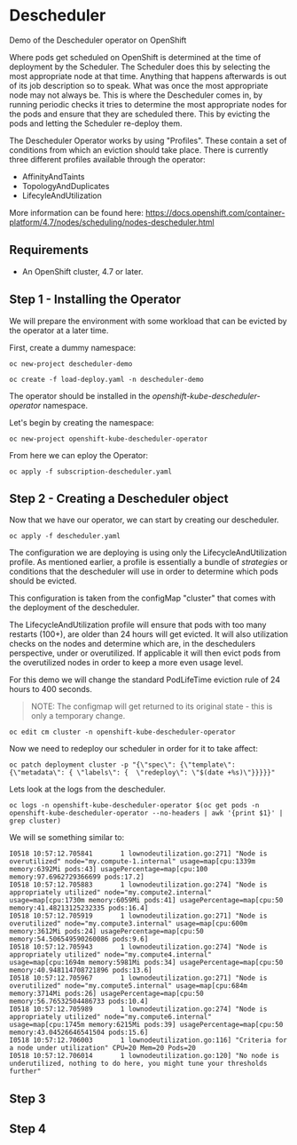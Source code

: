 Descheduler
=========
Demo of the Descheduler operator on OpenShift

Where pods get scheduled on OpenShift is determined at the time of deployment by the Scheduler. The Scheduler does this by selecting the most appropriate node at that time. Anything that happens afterwards is out of its job description so to speak. What was once the most appropriate node may not always be. This is where the Descheduler comes in, by running periodic checks it tries to determine the most appropriate nodes for the pods and ensure that they are scheduled there. This by evicting the pods and letting the Scheduler re-deploy them.
 
The Descheduler Operator works by using "Profiles". These contain a set of conditions from which an eviction should take place. There is currently three different profiles available through the operator:

* AffinityAndTaints
* TopologyAndDuplicates
* LifecyleAndUtilization

More information can be found here: https://docs.openshift.com/container-platform/4.7/nodes/scheduling/nodes-descheduler.html

Requirements
------------
* An OpenShift cluster, 4.7 or later.

Step 1 - Installing the Operator
------------
We will prepare the environment with some workload that can be evicted by the operator at a later time.

First, create a dummy namespace:

`oc new-project descheduler-demo`

`oc create -f load-deploy.yaml -n descheduler-demo`

The operator should be installed in the *openshift-kube-descheduler-operator* namespace.

Let's begin by creating the namespace:

`oc new-project openshift-kube-descheduler-operator`

From here we can eploy the Operator:

`oc apply -f subscription-descheduler.yaml`

Step 2 - Creating a Descheduler object
------------
Now that we have our operator, we can start by creating our descheduler.

`oc apply -f descheduler.yaml`

The configuration we are deploying is using only the LifecycleAndUtilization profile. As mentioned earlier, a profile is essentially a bundle of *strategies* or conditions that the descheduler will use in order to determine which pods should be evicted.

This configuration is taken from the configMap "cluster" that comes with the deployment of the descheduler.

The LifecycleAndUtilization profile will ensure that pods with too many restarts (100+), are older than 24 hours will get evicted. It will also utilization checks on the nodes and determine which are, in the deschedulers perspective, under or overutilized. If applicable it will then evict pods from the overutilized nodes in order to keep a more even usage level.
 
For this demo we will change the standard PodLifeTime eviction rule of 24 hours to 400 seconds.
> NOTE: The configmap will get returned to its original state - this is only a temporary change.

`oc edit cm cluster -n openshift-kube-descheduler-operator`

Now we need to redeploy our scheduler in order for it to take affect:

`oc patch deployment cluster -p "{\"spec\": {\"template\": {\"metadata\": { \"labels\": {  \"redeploy\": \"$(date +%s)\"}}}}}"`

Lets look at the logs from the descheduler.

`oc logs -n openshift-kube-descheduler-operator $(oc get pods -n openshift-kube-descheduler-operator --no-headers | awk '{print $1}' | grep cluster)`

We will se something similar to:

```
I0518 10:57:12.705841       1 lownodeutilization.go:271] "Node is overutilized" node="my.compute-1.internal" usage=map[cpu:1339m memory:6392Mi pods:43] usagePercentage=map[cpu:100 memory:97.6962729366699 pods:17.2]
I0518 10:57:12.705883       1 lownodeutilization.go:274] "Node is appropriately utilized" node="my.compute2.internal" usage=map[cpu:1730m memory:6059Mi pods:41] usagePercentage=map[cpu:50 memory:41.48213125232335 pods:16.4]
I0518 10:57:12.705919       1 lownodeutilization.go:271] "Node is overutilized" node="my.compute3.internal" usage=map[cpu:600m memory:3612Mi pods:24] usagePercentage=map[cpu:50 memory:54.506549590260086 pods:9.6]
I0518 10:57:12.705943       1 lownodeutilization.go:274] "Node is appropriately utilized" node="my.compute4.internal" usage=map[cpu:1694m memory:5981Mi pods:34] usagePercentage=map[cpu:50 memory:40.948114708721896 pods:13.6]
I0518 10:57:12.705967       1 lownodeutilization.go:271] "Node is overutilized" node="my.compute5.internal" usage=map[cpu:684m memory:3714Mi pods:26] usagePercentage=map[cpu:50 memory:56.76532504486733 pods:10.4]
I0518 10:57:12.705989       1 lownodeutilization.go:274] "Node is appropriately utilized" node="my.compute6.internal" usage=map[cpu:1745m memory:6215Mi pods:39] usagePercentage=map[cpu:50 memory:43.04526646541504 pods:15.6]
I0518 10:57:12.706003       1 lownodeutilization.go:116] "Criteria for a node under utilization" CPU=20 Mem=20 Pods=20
I0518 10:57:12.706014       1 lownodeutilization.go:120] "No node is underutilized, nothing to do here, you might tune your thresholds further"
```

Step 3 
------------
Step 4
------------
